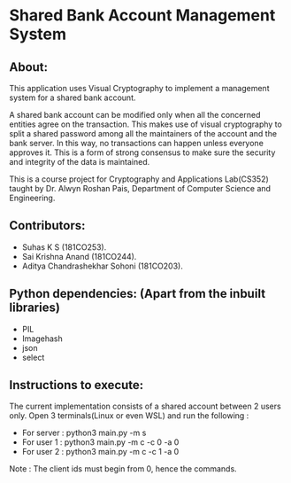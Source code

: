 # Shared Bank Account Management System

## About:
This application uses Visual Cryptography to implement a management system for a shared bank account.

A shared bank account can be modified only when all the concerned entities agree on the transaction. This makes use of visual cryptography to split a shared password among all the maintainers of the account and the bank server. In this way, no transactions can happen unless everyone approves it. This is a form of strong consensus to make sure the security and integrity of the data is maintained.

This is a course project for Cryptography and Applications Lab(CS352) taught by Dr. Alwyn Roshan Pais, Department of Computer Science and Engineering.

## Contributors:
- Suhas K S (181CO253).
- Sai Krishna Anand (181CO244).
- Aditya Chandrashekhar Sohoni (181CO203).

## Python dependencies: (Apart from the inbuilt libraries)
- PIL
- Imagehash
- json
- select

## Instructions to execute: 
The current implementation consists of a shared account between 2 users only. Open 3 terminals(Linux or even WSL) and run the following :

- For server : python3 main.py -m s
- For user 1 : python3 main.py -m c -c 0 -a 0
- For user 2 : python3 main.py -m c -c 1 -a 0

Note : The client ids must begin from 0, hence the commands.
